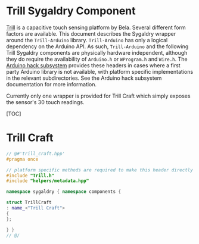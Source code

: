 # Trill Sygaldry Component

[Trill](https://bela.io/products/trill/) is a capacitive touch sensing platform
by Bela. Several different form factors are available. This document describes
the Sygaldry wrapper around the `Trill-Arduino` library. `Trill-Arduino` has only
a logical dependency on the Arduino API. As such, `Trill-Arduino` and the following
Trill Sygaldry components are physically hardware independent, although they do
require the availability of `Arduino.h` or `WProgram.h` and `Wire.h`.
The [Arduino hack subsystem](components/arduino-hack.lili.md) provides these
headers in cases where a first party Arduino library is not available, with
platform specific implementations in the relevant subdirectories. See the
Arduino hack subsystem documentation for more information.

Currently only one wrapper is provided for Trill Craft which simply exposes
the sensor's 30 touch readings.

[TOC]

# Trill Craft

```cpp
// @#'trill_craft.hpp'
#pragma once

// platform specific methods are required to make this header directly available
#include "Trill.h"
#include "helpers/metadata.hpp"

namespace sygaldry { namespace components {

struct TrillCraft
: name_<"Trill Craft">
{
};

} }
// @/
```
